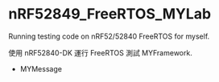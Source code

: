 # nRF52849_FreeRTOS_MYLab
Running testing code on nRF52/52840 FreeRTOS for myself.

使用 nRF52840-DK 運行 FreeRTOS 測試 MYFramework. 

- MYMessage

